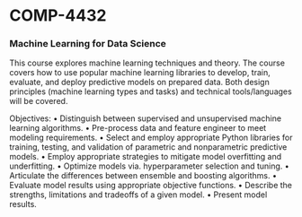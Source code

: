 # COMP-4432
### Machine Learning for Data Science

This course explores machine learning techniques and theory. The course covers how to use
popular machine learning libraries to develop, train, evaluate, and deploy predictive models on
prepared data. Both design principles (machine learning types and tasks) and technical
tools/languages will be covered.

Objectives:
• Distinguish between supervised and unsupervised machine learning algorithms.
• Pre-process data and feature engineer to meet modeling requirements.
• Select and employ appropriate Python libraries for training, testing, and validation of
parametric and nonparametric predictive models.
• Employ appropriate strategies to mitigate model overfitting and underfitting.
• Optimize models via. hyperparameter selection and tuning.
• Articulate the differences between ensemble and boosting algorithms.
• Evaluate model results using appropriate objective functions.
• Describe the strengths, limitations and tradeoffs of a given model.
• Present model results.
